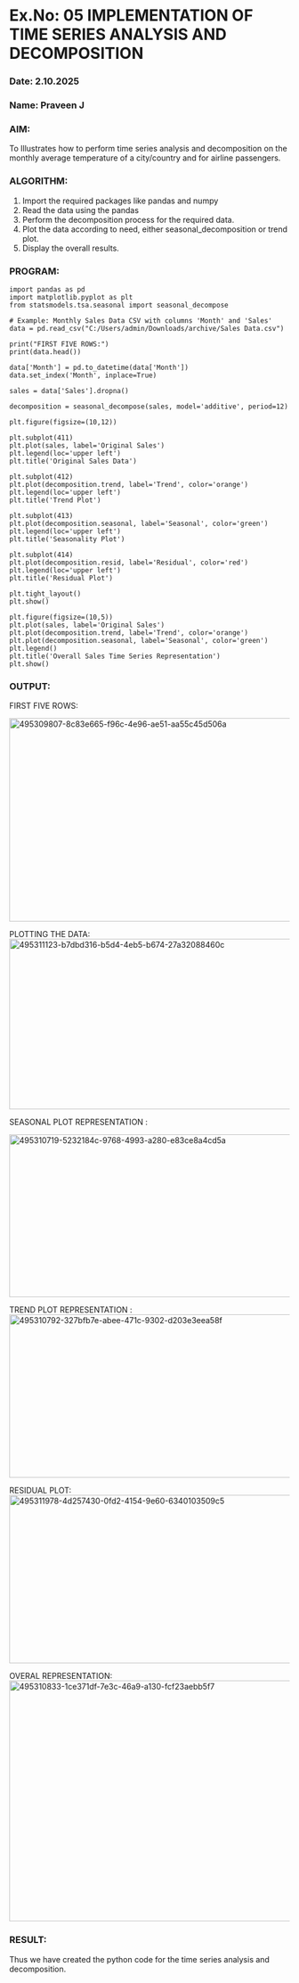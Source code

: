 # Ex.No: 05  IMPLEMENTATION OF TIME SERIES ANALYSIS AND DECOMPOSITION
### Date: 2.10.2025
### Name: Praveen J


### AIM:
To Illustrates how to perform time series analysis and decomposition on the monthly average temperature of a city/country and for airline passengers.

### ALGORITHM:
1. Import the required packages like pandas and numpy
2. Read the data using the pandas
3. Perform the decomposition process for the required data.
4. Plot the data according to need, either seasonal_decomposition or trend plot.
5. Display the overall results.

### PROGRAM:
```
import pandas as pd
import matplotlib.pyplot as plt
from statsmodels.tsa.seasonal import seasonal_decompose

# Example: Monthly Sales Data CSV with columns 'Month' and 'Sales'
data = pd.read_csv("C:/Users/admin/Downloads/archive/Sales Data.csv")

print("FIRST FIVE ROWS:")
print(data.head())

data['Month'] = pd.to_datetime(data['Month'])
data.set_index('Month', inplace=True)

sales = data['Sales'].dropna()

decomposition = seasonal_decompose(sales, model='additive', period=12)

plt.figure(figsize=(10,12))

plt.subplot(411)
plt.plot(sales, label='Original Sales')
plt.legend(loc='upper left')
plt.title('Original Sales Data')

plt.subplot(412)
plt.plot(decomposition.trend, label='Trend', color='orange')
plt.legend(loc='upper left')
plt.title('Trend Plot')

plt.subplot(413)
plt.plot(decomposition.seasonal, label='Seasonal', color='green')
plt.legend(loc='upper left')
plt.title('Seasonality Plot')

plt.subplot(414)
plt.plot(decomposition.resid, label='Residual', color='red')
plt.legend(loc='upper left')
plt.title('Residual Plot')

plt.tight_layout()
plt.show()

plt.figure(figsize=(10,5))
plt.plot(sales, label='Original Sales')
plt.plot(decomposition.trend, label='Trend', color='orange')
plt.plot(decomposition.seasonal, label='Seasonal', color='green')
plt.legend()
plt.title('Overall Sales Time Series Representation')
plt.show()
```

### OUTPUT:
FIRST FIVE ROWS:

<img width="657" height="365" alt="495309807-8c83e665-f96c-4e96-ae51-aa55c45d506a" src="https://github.com/user-attachments/assets/9e37e498-753b-4f01-bf09-93ec1f51c593" />


PLOTTING THE DATA:
<img width="993" height="306" alt="495311123-b7dbd316-b5d4-4eb5-b674-27a32088460c" src="https://github.com/user-attachments/assets/4df3d133-2f89-4d11-aef0-6eebe0ab7159" />

SEASONAL PLOT REPRESENTATION :


<img width="1001" height="292" alt="495310719-5232184c-9768-4993-a280-e83ce8a4cd5a" src="https://github.com/user-attachments/assets/5bc43af3-bf18-4805-a860-3e7953459c16" />

TREND PLOT REPRESENTATION :
<img width="1019" height="293" alt="495310792-327bfb7e-abee-471c-9302-d203e3eea58f" src="https://github.com/user-attachments/assets/395a12bd-f1b0-402d-91b7-82e06af29dc8" />

RESIDUAL PLOT:
<img width="999" height="302" alt="495311978-4d257430-0fd2-4154-9e60-6340103509c5" src="https://github.com/user-attachments/assets/81adcd1a-5aae-47ec-9129-ba37c22937c4" />

OVERAL REPRESENTATION:
<img width="875" height="432" alt="495310833-1ce371df-7e3c-46a9-a130-fcf23aebb5f7" src="https://github.com/user-attachments/assets/2131bad5-c1cd-4377-801c-d89c7f3ab293" />


### RESULT:
Thus we have created the python code for the time series analysis and decomposition.
